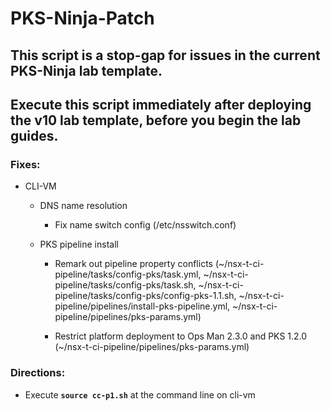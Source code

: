 # PKS-Ninja-Patch

## This script is a stop-gap for issues in the current PKS-Ninja lab template.

## Execute this script immediately after deploying the v10 lab template, before you begin the lab guides.

### Fixes:

- CLI-VM
  - DNS name resolution
    - Fix name switch config (/etc/nsswitch.conf)
    
  - PKS pipeline install
    - Remark out pipeline property conflicts (~/nsx-t-ci-pipeline/tasks/config-pks/task.yml, ~/nsx-t-ci-pipeline/tasks/config-pks/task.sh, ~/nsx-t-ci-pipeline/tasks/config-pks/config-pks-1.1.sh, ~/nsx-t-ci-pipeline/pipelines/install-pks-pipeline.yml, ~/nsx-t-ci-pipeline/pipelines/pks-params.yml)

    - Restrict platform deployment to Ops Man 2.3.0 and PKS 1.2.0 (~/nsx-t-ci-pipeline/pipelines/pks-params.yml)
    
### Directions:

- Execute **`source cc-p1.sh`** at the command line on cli-vm
